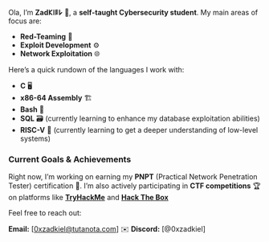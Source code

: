 
Ola, I’m **Zad𐌊𐌉𐌄𐌋** 👋, a **self-taught Cybersecurity student**.  My main areas of focus are:

- **Red-Teaming** 🧠
- **Exploit Development** ⚙️
- **Network Exploitation** 🌐

Here’s a quick rundown of the languages I work with:

- **C** 🖥️
- **x86-64 Assembly** 🏗️
- **Bash** 🐚
- **SQL** 🗃️ (currently learning to enhance my database exploitation abilities)
- **RISC-V** 🔧 (currently learning to get  a deeper understanding of low-level systems)

### Current Goals & Achievements

Right now, I’m working on earning my **PNPT** (Practical Network Penetration Tester) certification 🎯. I’m also actively participating in **CTF competitions** 🏆 on platforms like [**TryHackMe**](https://tryhackme.com) and [**Hack The Box**](https://www.hackthebox.eu)

Feel free to reach out:

**Email:** [0xzadkiel@tutanota.com] ✉️
**Discord:** [@0xzadkiel]
